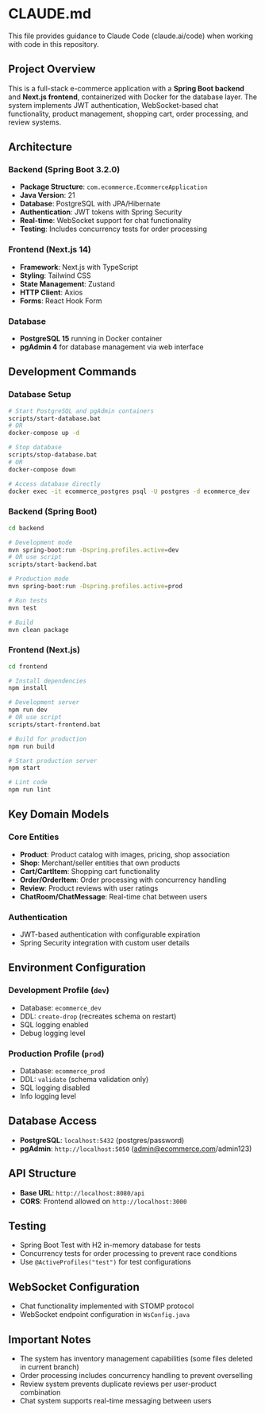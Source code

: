 # CLAUDE.md

This file provides guidance to Claude Code (claude.ai/code) when working with code in this repository.

## Project Overview

This is a full-stack e-commerce application with a **Spring Boot backend** and **Next.js frontend**, containerized with Docker for the database layer. The system implements JWT authentication, WebSocket-based chat functionality, product management, shopping cart, order processing, and review systems.

## Architecture

### Backend (Spring Boot 3.2.0)
- **Package Structure**: `com.ecommerce.EcommerceApplication`
- **Java Version**: 21
- **Database**: PostgreSQL with JPA/Hibernate
- **Authentication**: JWT tokens with Spring Security
- **Real-time**: WebSocket support for chat functionality
- **Testing**: Includes concurrency tests for order processing

### Frontend (Next.js 14)
- **Framework**: Next.js with TypeScript
- **Styling**: Tailwind CSS
- **State Management**: Zustand
- **HTTP Client**: Axios
- **Forms**: React Hook Form

### Database
- **PostgreSQL 15** running in Docker container
- **pgAdmin 4** for database management via web interface

## Development Commands

### Database Setup
```bash
# Start PostgreSQL and pgAdmin containers
scripts/start-database.bat
# OR
docker-compose up -d

# Stop database
scripts/stop-database.bat
# OR
docker-compose down

# Access database directly
docker exec -it ecommerce_postgres psql -U postgres -d ecommerce_dev
```

### Backend (Spring Boot)
```bash
cd backend

# Development mode
mvn spring-boot:run -Dspring.profiles.active=dev
# OR use script
scripts/start-backend.bat

# Production mode
mvn spring-boot:run -Dspring.profiles.active=prod

# Run tests
mvn test

# Build
mvn clean package
```

### Frontend (Next.js)
```bash
cd frontend

# Install dependencies
npm install

# Development server
npm run dev
# OR use script
scripts/start-frontend.bat

# Build for production
npm run build

# Start production server
npm start

# Lint code
npm run lint
```

## Key Domain Models

### Core Entities
- **Product**: Product catalog with images, pricing, shop association
- **Shop**: Merchant/seller entities that own products
- **Cart/CartItem**: Shopping cart functionality
- **Order/OrderItem**: Order processing with concurrency handling
- **Review**: Product reviews with user ratings
- **ChatRoom/ChatMessage**: Real-time chat between users

### Authentication
- JWT-based authentication with configurable expiration
- Spring Security integration with custom user details

## Environment Configuration

### Development Profile (`dev`)
- Database: `ecommerce_dev`
- DDL: `create-drop` (recreates schema on restart)
- SQL logging enabled
- Debug logging level

### Production Profile (`prod`)
- Database: `ecommerce_prod`
- DDL: `validate` (schema validation only)
- SQL logging disabled
- Info logging level

## Database Access
- **PostgreSQL**: `localhost:5432` (postgres/password)
- **pgAdmin**: `http://localhost:5050` (admin@ecommerce.com/admin123)

## API Structure
- **Base URL**: `http://localhost:8080/api`
- **CORS**: Frontend allowed on `http://localhost:3000`

## Testing
- Spring Boot Test with H2 in-memory database for tests
- Concurrency tests for order processing to prevent race conditions
- Use `@ActiveProfiles("test")` for test configurations

## WebSocket Configuration
- Chat functionality implemented with STOMP protocol
- WebSocket endpoint configuration in `WsConfig.java`

## Important Notes
- The system has inventory management capabilities (some files deleted in current branch)
- Order processing includes concurrency handling to prevent overselling
- Review system prevents duplicate reviews per user-product combination
- Chat system supports real-time messaging between users